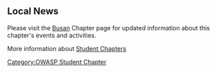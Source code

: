 ## Local News

Please visit the [Busan](Busan "wikilink") Chapter page for updated
information about this chapter's events and activities.

More information about [Student
Chapters](OWASP_Student_Chapters_Program "wikilink")

[Category:OWASP Student
Chapter](Category:OWASP_Student_Chapter "wikilink")